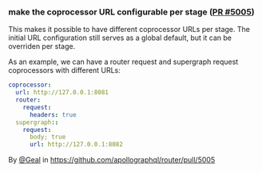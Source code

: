 ### make the coprocessor URL configurable per stage ([PR #5005](https://github.com/apollographql/router/pull/5005))

This makes it possible to have different coprocessor URLs per stage. The initial URL configuration still serves as a global default, but it can be overriden per stage.

As an example, we can have a router request and supergraph request coprocessors with different URLs:

```yaml title="router.yaml"
coprocessor:
  url: http://127.0.0.1:8081
  router:
    request:
      headers: true
  supergraph::
    request:
      body; true
      url: http://127.0.0.1:8082
```


By [@Geal](https://github.com/Geal) in https://github.com/apollographql/router/pull/5005